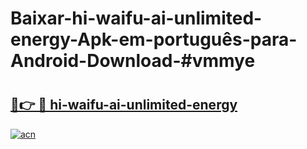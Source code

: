 # Baixar-hi-waifu-ai-unlimited-energy-Apk-em-português​-para-Android-Download-#vmmye

# <h2><a href="https://ainizakaria.my?title=hi-waifu-ai-unlimited-energy&ref=24M">🔗👉 🔴 hi-waifu-ai-unlimited-energy</a></h2>

[![acn](https://github.com/user-attachments/assets/0f9c940e-d8b0-45ae-aac7-cd30a18b3e1c)](https://ainizakaria.my?title=hi-waifu-ai-unlimited-energy&ref=24M)

